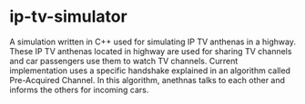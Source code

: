 ip-tv-simulator
===============

A simulation written in C++ used for simulating IP TV anthenas in
a highway. These IP TV anthenas located in highway are used for 
sharing TV channels and car passengers use them to watch TV channels. 
Current implementation uses a specific handshake explained in an 
algorithm called Pre-Acquired Channel. In this algorithm, anethnas 
talks to each other and informs the others for incoming cars.
